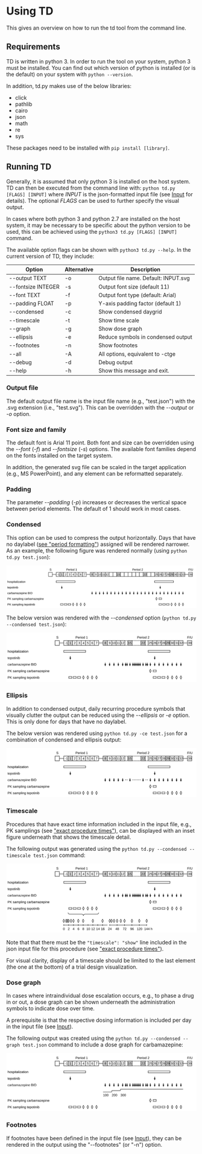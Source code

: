 # Using TD

This gives an overview on how to run the td tool from the command line.

## Requirements

TD is written in python 3. In order to run the tool on your system, python 3 must be installed. You can find out which version of python is installed (or is the default) on your system with `python --version`.

In addition, td.py makes use of the below libraries:

* click
* pathlib
* cairo
* json
* math
* re
* sys

These packages need to be installed with `pip install [library]`.

## Running TD


Generally, it is assumed that only python 3 is installed on the host system. TD can then be executed from the command line with: `python td.py [FLAGS] [INPUT]` where _INPUT_ is the json-formatted input file (see [Input](input.md) for details). The optional _FLAGS_ can be used to further specify the visual output.

In cases where both python 3 and python 2.7 are installed on the host system, it may be necessary to be specific about the python version to be used, this can be achieved using the `python3 td.py [FLAGS] [INPUT]` command.

The available option flags can be shown with `python3 td.py --help`. In the current version of TD, they include:

| Option| Alternative | Description |
| -- | -- | -- | 
| --output TEXT      | -o | Output file name. Default: INPUT.svg |
| --fontsize INTEGER | -s | Output font size (default 11) |
| --font TEXT        | -f | Output font type (default: Arial) |
| --padding FLOAT    | -p | Y-axis padding factor (default 1) |
| --condensed        | -c | Show condensed daygrid |
| --timescale        | -t | Show time scale |
| --graph            | -g | Show dose graph |
| --ellipsis         | -e | Reduce symbols in condensed output |
| --footnotes        | -n | Show footnotes |
| --all              | -A | All options, equivalent to -ctge |
| --debug            | -d | Debug output |
| --help             | -h | Show this message and exit. |

### Output file

The default output file name is the input file name (e.g., "test.json") with the .svg extension (i.e., "test.svg"). This can be overridden with the _--output_ or _-o_ option.

### Font size and family

The default font is Arial 11 point. Both font and size can be overridden using the _--font_ (_-f_) and _--fontsize_ (_-s_) options. The available font families depend on the fonts installed on the target system.

In addition, the generated svg file can be scaled in the target application (e.g., MS PowerPoint), and any element can be reformatted separately.

### Padding

The parameter _--padding_ (_-p_) increases or decreases the vertical space between period elements. The default of 1 should work in most cases.

### Condensed

This option can be used to compress the output horizontally. Days that have no daylabel ([see "period formatting"](input.md#period-formatting)) assigned will be rendered narrower. As an example, the following figure was rendered normally (using `python td.py test.json`):

![](normal.svg)

The below version was rendered with the _--condensed_ option (`python td.py --condensed test.json`):

![](condensed.svg)

### Ellipsis

In addition to condensed output, daily recurring procedure symbols that visually clutter the output can be reduced using the _--ellipsis_ or _-e_ option. This is only done for days that have no daylabel. 

The below version was rendered using `python td.py -ce test.json` for a combination of condensed and ellipsis output:

![](ellipsis.svg)

### Timescale

Procedures that have exact time information included in the input file, e.g., PK samplings (see ["exact procedure times"](input.md#exact-procedure-times)), can be displayed with an inset figure underneath that shows the timescale detail.

The following output was generated using the `python td.py --condensed --timescale test.json` command:

![](timescale.svg)

Note that that there must be the `"timescale": "show"` line included in the json input file for this procedure (see ["exact procedure times"](input.md#exact-procedure-times)).

For visual clarity, display of a timescale should be limited to the last element (the one at the bottom) of a trial design visualization.

### Dose graph

In cases where intraindividual dose escalation occurs, e.g., to phase a drug in or out, a dose graph can be shown underneath the administration symbols to indicate dose over time.

A prerequisite is that the respective dosing information is included per day in the input file (see [Input](input.md#exact-dose-information)).

The following output was created using the `python td.py --condensed --graph test.json` command to include a dose graph for carbamazepine:

![](graph.svg)

### Footnotes

If footnotes have been defined in the input file (see [Input](input.md#footnotes)), they can be rendered in the output using the "--footnotes" (or "-n") option.
